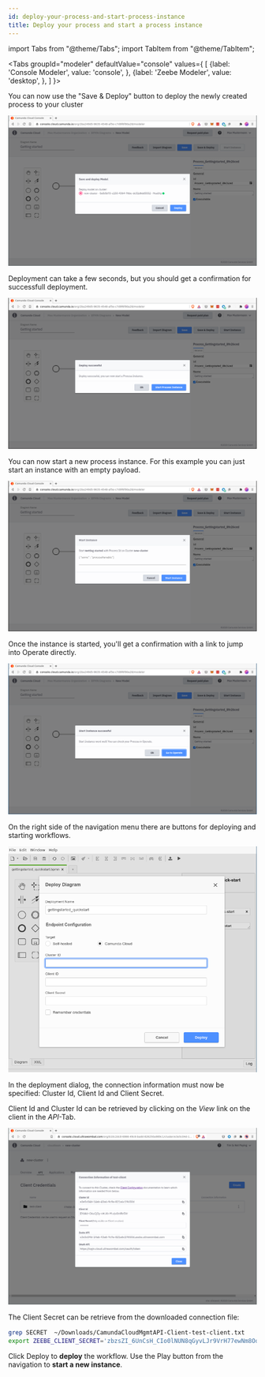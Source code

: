 ```yaml
---
id: deploy-your-process-and-start-process-instance
title: Deploy your process and start a process instance
---
```



import Tabs from "@theme/Tabs";
import TabItem from "@theme/TabItem";

<Tabs groupId="modeler" defaultValue="console" values={
    [
        {label: 'Console Modeler', value: 'console', },
        {label: 'Zeebe Modeler', value: 'desktop', },
    ]
}>


<TabItem value='console'>

You can now use the "Save & Deploy" button to deploy the newly created process to your cluster

![console-modeler-deploy](./img/cloud-modeler-deploy.png)

Deployment can take a few seconds, but you should get a confirmation for successfull deployment.

![console-modeler-deploy-successfull](./img/cloud-modeler-deploy-successfull.png)

You can now start a new process instance. For this example you can just start an instance with an empty payload.

![console-modeler-start-instance](./img/cloud-modeler-start-instance.png)

Once the instance is started, you'll get a confirmation with a link to jump into Operate directly.

![console-modeler-start-instance-done](./img/cloud-modeler-start-instance-done.png)


</TabItem>


<TabItem value='desktop'>

On the right side of the navigation menu there are buttons for deploying and starting workflows.

![zeebe-modeler-deploy](./img/zeebe-modeler-deploy.png)

In the deployment dialog, the connection information must now be specified: Cluster Id, Client Id and Client Secret.

 Client Id and Cluster Id can be retrieved by clicking on the _View_ link on the client in the _API_-Tab.


![cluster-details-created-client-view](./img/cluster-details-created-client-view.png)

The Client Secret can be retrieve from the downloaded connection file:


```bash
grep SECRET  ~/Downloads/CamundaCloudMgmtAPI-Client-test-client.txt
export ZEEBE_CLIENT_SECRET='zbzsZI_6UnCsH_CIo0lNUN8qGyvLJr9VrH77ewNm8Oq3elvhPvV7g.QmJGydzOLo' 
```

Click Deploy to **deploy** the workflow. Use the Play button from the navigation to **start a new instance**.

</TabItem>
</Tabs>
